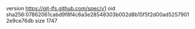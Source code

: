 version https://git-lfs.github.com/spec/v1
oid sha256:07862061cabd9f8f4c6a3e28548303b002d8b15f5f2d00ad52579012e9ce76db
size 1747
